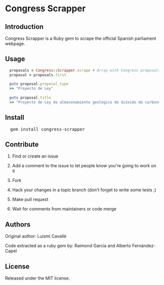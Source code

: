 # Congress Scrapper

## Introduction

Congress Scrapper is a Ruby gem to scrape the official Spanish parliament webpage.

## Usage

```ruby
  proposals = Congress::Scrapper.scrape # Array with Congress proposals
  proposal = proposals.first
  
  puts proposal.proposal_type
  >> "Proyecto de Ley"
  
  puts proposal.title
  >> "Proyecto de Ley de almacenamiento geológico de dióxido de carbono"
```

## Install

<pre>
  gem install congress-scrapper
</pre>

## Contribute

1. Find or create an issue
    
2. Add a comment to the issue to let people know you're going to work on it
    
3. Fork
    
4. Hack your changes in a topic branch (don't forget to write some tests ;)
    
5. Make pull request
    
6. Wait for comments from maintainers or code merge


## Authors

Original author: Luismi Cavallé

Code extracted as a ruby gem by: Raimond García and Alberto Fernández-Capel


## License

Released under the MIT license.